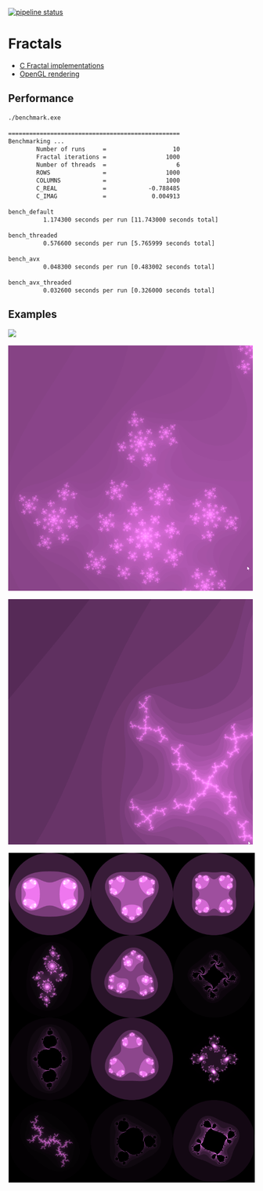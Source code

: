 [![pipeline status](https://gitlab.com/kdries/opengl-fractals/badges/master/pipeline.svg)](https://gitlab.com/kdries/opengl-fractals/commits/master)

# Fractals

- [C Fractal implementations](c-fractals)
- [OpenGL rendering](opengl-fractals)


## Performance

```
./benchmark.exe

=================================================
Benchmarking ...
        Number of runs     =                   10
        Fractal iterations =                 1000
        Number of threads  =                    6
        ROWS               =                 1000
        COLUMNS            =                 1000
        C_REAL             =            -0.788485
        C_IMAG             =             0.004913

bench_default
          1.174300 seconds per run [11.743000 seconds total]

bench_threaded
          0.576600 seconds per run [5.765999 seconds total]

bench_avx
          0.048300 seconds per run [0.483002 seconds total]

bench_avx_threaded
          0.032600 seconds per run [0.326000 seconds total]
```

## Examples

![](images/example_rotate.gif)

![](images/example_zoom1.gif)

![](images/example_zoom2.gif)

![](images/example_julia_3_4.png)
